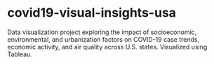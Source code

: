 # covid19-visual-insights-usa
Data visualization project exploring the impact of socioeconomic, environmental, and urbanization factors on COVID-19 case trends, economic activity, and air quality across U.S. states. Visualized using Tableau.
